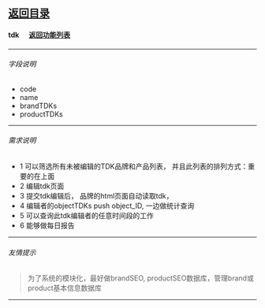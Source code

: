 ## [返回目录](../../readme.md)  
#### tdk &nbsp;&nbsp;&nbsp;&nbsp; [返回功能列表](../5_Function.md)
---
###### 字段说明
 - code
 - name
 - brandTDKs
 - productTDKs
 
 ---
 ###### 需求说明
- 1 可以筛选所有未被编辑的TDK品牌和产品列表， 并且此列表的排列方式：重要的在上面
- 2 编辑tdk页面
- 3 提交tdk编辑后， 品牌的html页面自动读取tdk，
- 4 编辑者的objectTDKs push object_ID, 一边做统计查询 
- 5 可以查询此tdk编辑者的任意时间段的工作
- 6 能够做每日报告
---
 ###### 友情提示
> 为了系统的模块化，最好做brandSEO, productSEO数据库，管理brand或product基本信息数据库
---
